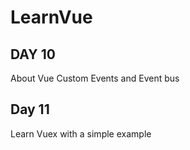 # LearnVue

## DAY 10 
About Vue Custom Events and Event bus

## Day 11 
Learn Vuex with a simple example